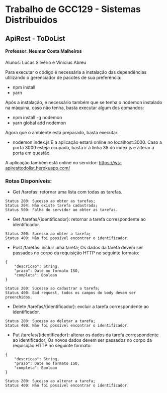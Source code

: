 # Trabalho de GCC129 - Sistemas Distribuidos

## ApiRest - ToDoList
#### Professor: Neumar Costa Malheiros
Alunos: Lucas Silvério e Vinicius Abreu

Para executar o código é necessária a instalação das dependências utilizando o gerenciador de pacotes de sua preferência:
- npm install
- yarn

Após a instalação, é necessário também que se tenha o nodemon instalado na máquina, caso não tenha, basta executar algum dos comandos:
- npm install -g nodemon
- yarn global add nodemon

Agora que o ambiente está preparado, basta executar:
- nodemon index.js
E a aplicação estará online no localhost:3000.
Caso a porta 3000 esteja ocupada, basta ir à linha 36 do index.js e alterar a porta em questão.

A aplicação também está online no servidor: https://ws-apiresttodolist.herokuapp.com/

### Rotas Disponíveis:
- Get /tarefas: retornar uma lista com todas as tarefas.
```
Status 200: Sucesso ao obter as tarefas;
Status 204: Não existe tarefa cadastrada;
Status 500: Falha do servidor ao obter as tarefas.
```
- Get /tarefas/{identificador}: retornar a tarefa correspondente ao identificador.
```
Status 200: Sucesso ao obter a tarefa;
Status 400: Não foi possível encontrar o identificador.
```
- Post /tarefas: incluir uma tarefa; Os dados da tarefa devem ser passados no corpo da requisição HTTP no seguinte formato:
```
{
	"descricao": String,
	"prazo": Date no formato ISO,
	"completa": Boolean
}
```
```
Status 200: Sucesso ao cadastrar a tarefa;
Status 400: Bad request, todos os campos do body devem ser preenchidos.
```
- Delete /tarefas/{identificador}: excluir a tarefa correspondente ao identificador.
```
Status 200: Sucesso ao deletar a tarefa;
Status 400: Não foi possível encontrar o identificador.
```
- Put /tarefas/{identificador}: alterar os dados da tarefa correspondente ao identificador; Os novos dados devem ser passados no corpo da requisição HTTP no seguinte formato:
```
{
	"descricao": String,
	"prazo": Date no formato ISO,
	"completa": Boolean
}
```
```
Status 200: Sucesso ao alterar a tarefa;
Status 400: Não foi possível encontrar o identificador.
```
